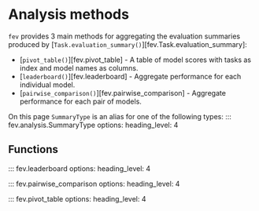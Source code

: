 # Analysis methods

`fev` provides 3 main methods for aggregating the evaluation summaries produced by [`Task.evaluation_summary()`][fev.Task.evaluation_summary]:

- [`pivot_table()`][fev.pivot_table] - A table of model scores with tasks as index and model names as columns.
- [`leaderboard()`][fev.leaderboard] - Aggregate performance for each individual model.
- [`pairwise_comparison()`][fev.pairwise_comparison] - Aggregate performance for each pair of models.

On this page `SummaryType` is an alias for one of the following types:
::: fev.analysis.SummaryType
    options:
        heading_level: 4

## Functions
::: fev.leaderboard
    options:
        heading_level: 4

::: fev.pairwise_comparison
    options:
        heading_level: 4

::: fev.pivot_table
    options:
        heading_level: 4

